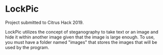 # LockPic

Project submitted to Citrus Hack 2019.

LockPic utilizes the concept of steganography to take text or an image and hide it within another image given that the image is large enough. To use, you must have a folder named "images" that stores the images that will be used by the program. 
